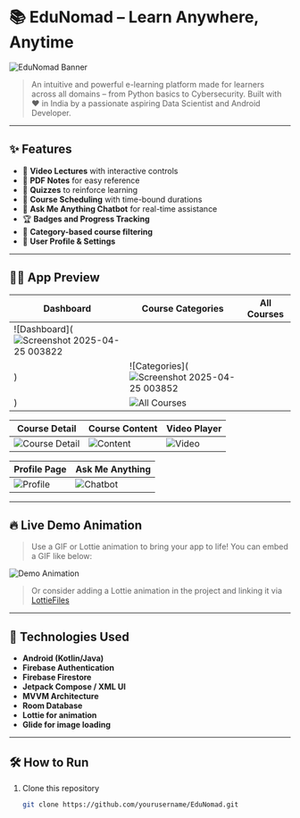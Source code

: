 # 📚 EduNomad – Learn Anywhere, Anytime

![EduNomad Banner](./assets/banner.png)

> An intuitive and powerful e-learning platform made for learners across all domains – from Python basics to Cybersecurity. Built with ❤️ in India by a passionate aspiring Data Scientist and Android Developer.

---

## ✨ Features

- 🎥 **Video Lectures** with interactive controls
- 📄 **PDF Notes** for easy reference
- 🧠 **Quizzes** to reinforce learning
- 📆 **Course Scheduling** with time-bound durations
- 💬 **Ask Me Anything Chatbot** for real-time assistance
- 🏆 **Badges and Progress Tracking**
- 📂 **Category-based course filtering**
- 👤 **User Profile & Settings**

---

## 🧑‍🏫 App Preview

| Dashboard | Course Categories | All Courses |
|----------|-------------------|-------------|
| ![Dashboard](![Screenshot 2025-04-25 003822](https://github.com/user-attachments/assets/10a16c49-20df-4117-89ca-9589790b1a7e)
) | ![Categories](![Screenshot 2025-04-25 003852](https://github.com/user-attachments/assets/fa30f5e0-bcfa-4472-b44e-1f1504164790)
) | ![All Courses](./assets/courses.png) |

| Course Detail | Course Content | Video Player |
|---------------|----------------|--------------|
| ![Course Detail](./assets/course_detail.png) | ![Content](./assets/course_content.png) | ![Video](./assets/video_player.png) |

| Profile Page | Ask Me Anything |
|-------------|------------------|
| ![Profile](./assets/profile.png) | ![Chatbot](./assets/chatbot.png) |


---

## 🔥 Live Demo Animation

> Use a GIF or Lottie animation to bring your app to life! You can embed a GIF like below:

![Demo Animation](https://media.giphy.com/media/3orieQzDgC5pPYTy64/giphy.gif)

> Or consider adding a Lottie animation in the project and linking it via [LottieFiles](https://lottiefiles.com)

---

## 🚀 Technologies Used

- **Android (Kotlin/Java)**
- **Firebase Authentication**
- **Firebase Firestore**
- **Jetpack Compose / XML UI**
- **MVVM Architecture**
- **Room Database**
- **Lottie for animation**
- **Glide for image loading**

---

## 🛠 How to Run

1. Clone this repository
   ```bash
   git clone https://github.com/yourusername/EduNomad.git
